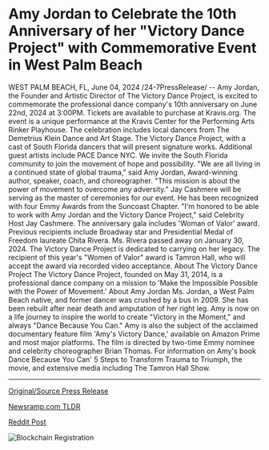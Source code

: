 # Amy Jordan to Celebrate the 10th Anniversary of her "Victory Dance Project" with Commemorative Event in West Palm Beach

WEST PALM BEACH, FL, June 04, 2024 /24-7PressRelease/ -- Amy Jordan, the Founder and Artistic Director of The Victory Dance Project, is excited to commemorate the professional dance company's 10th anniversary on June 22nd, 2024 at 3:00PM. Tickets are available to purchase at Kravis.org.  The event is a unique performance at the Kravis Center for the Performing Arts Rinker Playhouse. The celebration includes local dancers from The Demetrius Klein Dance and Art Stage. The Victory Dance Project, with a cast of South Florida dancers that will present signature works. Additional guest artists include PACE Dance NYC. We invite the South Florida community to join the movement of hope and possibility.   "We are all living in a continued state of global trauma," said Amy Jordan, Award-winning author, speaker, coach, and choreographer. "This mission is about the power of movement to overcome any adversity."  Jay Cashmere will be serving as the master of ceremonies for our event. He has been recognized with four Emmy Awards from the Suncoast Chapter.   "I'm honored to be able to work with Amy Jordan and the Victory Dance Project," said Celebrity Host Jay Cashmere.  The anniversary gala includes 'Woman of Valor' award. Previous recipients include Broadway star and Presidential Medal of Freedom laureate Chita Rivera. Ms. Rivera passed away on January 30, 2024. The Victory Dance Project is dedicated to carrying on her legacy. The recipient of this year's "Women of Valor" award is Tamron Hall, who will accept the award via recorded video acceptance.  About The Victory Dance Project The Victory Dance Project, founded on May 31, 2014, is a professional dance company on a mission to 'Make the Impossible Possible with the Power of Movement.'  About Amy Jordan Ms. Jordan, a West Palm Beach native, and former dancer was crushed by a bus in 2009. She has been rebuilt after near death and amputation of her right leg. Amy is now on a life journey to inspire the world to create "Victory in the Moment," and always "Dance Because You Can."  Amy is also the subject of the acclaimed documentary feature film 'Amy's Victory Dance,' available on Amazon Prime and most major platforms. The film is directed by two-time Emmy nominee and celebrity choreographer Brian Thomas.   For information on Amy's book Dance Because You Can' 5 Steps to Transform Trauma to Triumph, the movie, and extensive media including The Tamron Hall Show. 

---

[Original/Source Press Release](https://www.24-7pressrelease.com/press-release/511415/amy-jordan-to-celebrate-the-10th-anniversary-of-her-victory-dance-project-with-commemorative-event-in-west-palm-beach)
                    

[Newsramp.com TLDR](https://newsramp.com/curated-news/celebrating-10-years-of-the-victory-dance-project-a-night-of-hope-and-possibility/21ab06d18262ecf17b9c649c94b5eb76) 

 



[Reddit Post](https://www.reddit.com/r/AwardsAndRecognition/comments/1d7ra1c/celebrating_10_years_of_the_victory_dance_project/) 



![Blockchain Registration](https://cdn.newsramp.app/24-7PressRelease/qrcode/246/4/gainrGHk.webp)